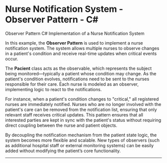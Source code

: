 # Nurse Notification System - Observer Pattern - C#
Observer Pattern C# Implementation of a Nurse Notification System

In this example, the **Observer Pattern** is used to implement a nurse notification system. The system allows multiple nurses to observe changes in a patient's condition and receive real-time updates when critical events occur. 

The **Pacient** class acts as the observable, which represents the subject being monitored—typically a patient whose condition may change. As the patient's condition evolves, notifications need to be sent to the nurses responsible for their care. Each nurse is modeled as an observer, implementing logic to react to the notifications.

For instance, when a patient's condition changes to "critical," all registered nurses are immediately notified. Nurses who are no longer involved with the patient's care can be removed from the notification list, ensuring that only relevant staff receives critical updates. This pattern ensures that all interested parties are kept in sync with the patient's status without requiring direct coupling between the nurse and patient objects.

By decoupling the notification mechanism from the patient state logic, the system becomes more flexible and scalable. New types of observers (such as additional hospital staff or external monitoring systems) can be easily added without modifying the patient’s core functionality.

------
